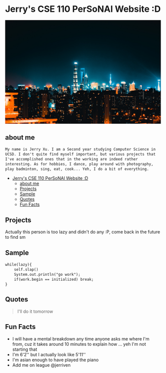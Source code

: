 # Jerry's CSE 110 PerSoNAl Website :D

![](Pictures/SH.JPG)
## about me 
    My name is Jerry Xu. I am a Second year studying Computer Science in UCSD. I don't quite find myself important, but various projects that I've accomplished ones that in the working are indeed rather interesting. As for hobbies, I dance, play around with photography, play badminton, sing, eat, cook... Yeh, I do a bit of everything. 
- [Jerry's CSE 110 PerSoNAl Website :D](#jerrys-cse-110-personal-website-d)
  - [about me](#about-me)
  - [Projects](#projects)
  - [Sample](#sample)
  - [Quotes](#quotes)
  - [Fun Facts](#fun-facts)

## Projects
 Actually this person is too lazy and didn't do any :P, come back in the future to find sm

## Sample
~~~~
while(lazy){
    self.slap()
    System.out.println("go work");
    if(work.begin == initialized) break;
}
~~~~

## Quotes

> I'll do it tomorrow

## Fun Facts

- I will have a mental breakdown any time anyone asks me where I'm from, cuz it takes around 10 minutes to explain how ... yeh I'm not starting that
- I'm 6'2'' but I actually look like 5'11''
- I'm asian enough to have played the piano
- Add me on league @jerriven